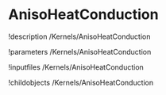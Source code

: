 <!-- MOOSE Documentation Stub: Remove this when content is added. -->

# AnisoHeatConduction
!description /Kernels/AnisoHeatConduction

!parameters /Kernels/AnisoHeatConduction

!inputfiles /Kernels/AnisoHeatConduction

!childobjects /Kernels/AnisoHeatConduction
